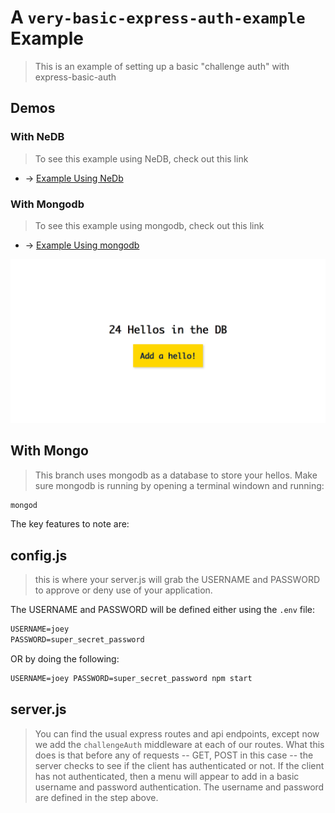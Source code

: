 # A `very-basic-express-auth-example` Example
> This is an example of setting up a basic "challenge auth" with express-basic-auth


## Demos

### With NeDB
> To see this example using NeDB, check out this link
- → [Example Using NeDb](https://github.com/joeyklee/very-basic-express-auth-example/tree/with-nedb)

### With Mongodb
> To see this example using mongodb, check out this link
- → [Example Using mongodb](https://github.com/joeyklee/very-basic-express-auth-example/tree/with-mongodb)


![header image](assets/very-basic-auth-demo.png)

## With Mongo
> This branch uses mongodb as a database to store your hellos. Make sure mongodb is running by opening a terminal windown and running:

```sh
mongod
```


The key features to note are:

## config.js
> this is where your server.js will grab the USERNAME and PASSWORD to approve or deny use of your application. 

The USERNAME and PASSWORD will be defined either using the `.env` file:

```txt
USERNAME=joey
PASSWORD=super_secret_password
```

OR by doing the following:

```txt
USERNAME=joey PASSWORD=super_secret_password npm start
```

## server.js
> You can find the usual express routes and api endpoints, except now we add the `challengeAuth` middleware at each of our routes. What this does is that before any of requests -- GET, POST in this case -- the server checks to see if the client has authenticated or not. If the client has not authenticated, then a menu will appear to add in a basic username and password authentication. The username and password are defined in the step above.


